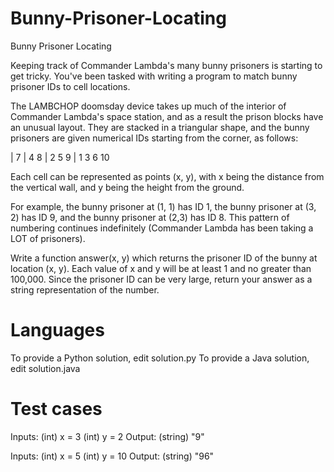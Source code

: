 # Bunny-Prisoner-Locating

Bunny Prisoner Locating

Keeping track of Commander Lambda's many bunny prisoners is starting to get tricky. You've been tasked with writing a program to match bunny prisoner IDs to cell locations.

The LAMBCHOP doomsday device takes up much of the interior of Commander Lambda's space station, and as a result the prison blocks have an unusual layout. They are stacked in a triangular shape, and the bunny prisoners are given numerical IDs starting from the corner, as follows:

| 7
| 4 8
| 2 5 9
| 1 3 6 10

Each cell can be represented as points (x, y), with x being the distance from the vertical wall, and y being the height from the ground. 

For example, the bunny prisoner at (1, 1) has ID 1, the bunny prisoner at (3, 2) has ID 9, and the bunny prisoner at (2,3) has ID 8. This pattern of numbering continues indefinitely (Commander Lambda has been taking a LOT of prisoners). 

Write a function answer(x, y) which returns the prisoner ID of the bunny at location (x, y). Each value of x and y will be at least 1 and no greater than 100,000. Since the prisoner ID can be very large, return your answer as a string representation of the number.

Languages
=========

To provide a Python solution, edit solution.py
To provide a Java solution, edit solution.java

Test cases
==========

Inputs:
    (int) x = 3
    (int) y = 2
Output:
    (string) "9"

Inputs:
    (int) x = 5
    (int) y = 10
Output:
    (string) "96"
